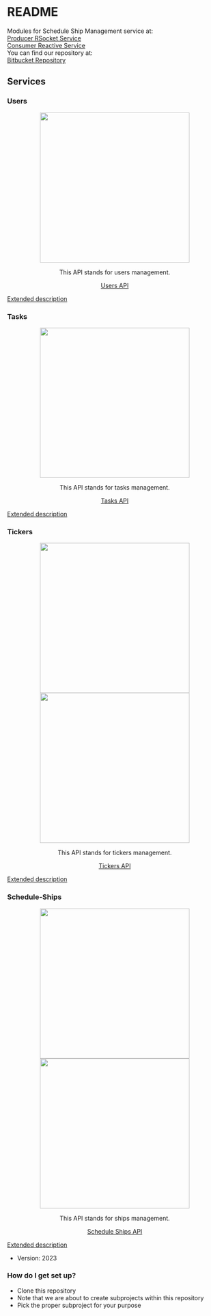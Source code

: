 # README #
Modules for Schedule Ship Management service at:  
[Producer RSocket Service](ScheduleShipManagementService/README.md)  
[Consumer Reactive Service](ScheduleShipManagementServiceConsumer/README.md)  
You can find our repository at:  
[Bitbucket Repository](https://Jordi12@bitbucket.org/integrative-project/2023a_cloud_solution.git)  

## Services
### Users
<div align="center">
    <img src="https://drive.google.com/uc?export=§view&id=1Xc6JP2dlaMenSwXc4f3DCAFkBvoee7vM" width="350px" /> 
    <p>This API stands for users management.</p> 
    <a href="http://localhost:8081/swagger-ui/index.html">Users API</a>
</div>  

[Extended description](ScheduleShipManagementServiceConsumer/README.md)

### Tasks
<div align="center">
    <img src="https://drive.google.com/uc?export=§view&id=1AZHzQ_ujJDDRwwx_GirPAWc2ylO22zod" width="350px" /> 
    <p>This API stands for tasks management.</p> 
    <a href="http://localhost:8082/webjars/swagger-ui/index.html">Tasks API</a>
</div>

[Extended description](ScheduleShipManagementServiceConsumer/README.md)

### Tickers
<div align="center">
    <img src="https://drive.google.com/uc?export=§view&id=1aw7wx1wP6rCBOsCrbN-e9473UipNOOlG" width="350px"/> 
    <img src="https://drive.google.com/uc?export=§view&id=14wqAbd3jC9Ytm029ywCpMpK_8k_Ny_y_" width="350px" /> 
    <p>This API stands for tickers management.</p> 
    <a href="http://localhost:8083/webjars/swagger-ui/index.html">Tickers API</a>
</div>  

[Extended description](RSocketTickerManagementService/README.md)

### Schedule-Ships
<div align="center">
    <img src="https://drive.google.com/uc?export=§view&id=1gDBlK7OM8vRqEcW5TzP3yswbgmJwwwvS" width="350px"/> 
    <img src="https://drive.google.com/uc?export=§view&id=1SaNQZdMq9GL_hgndg_7vfoIe6aOOXPXe" width="350px"/> 
    <p>This API stands for ships management.</p> 
    <a href="http://localhost:8084/webjars/swagger-ui/index.html">Schedule Ships API</a>
</div>  

[Extended description](ScheduleShipManagementService/README.md)

* Version: 2023

### How do I get set up? ###

* Clone this repository
* Note that we are about to create subprojects within this repository
* Pick the proper subproject for your purpose
